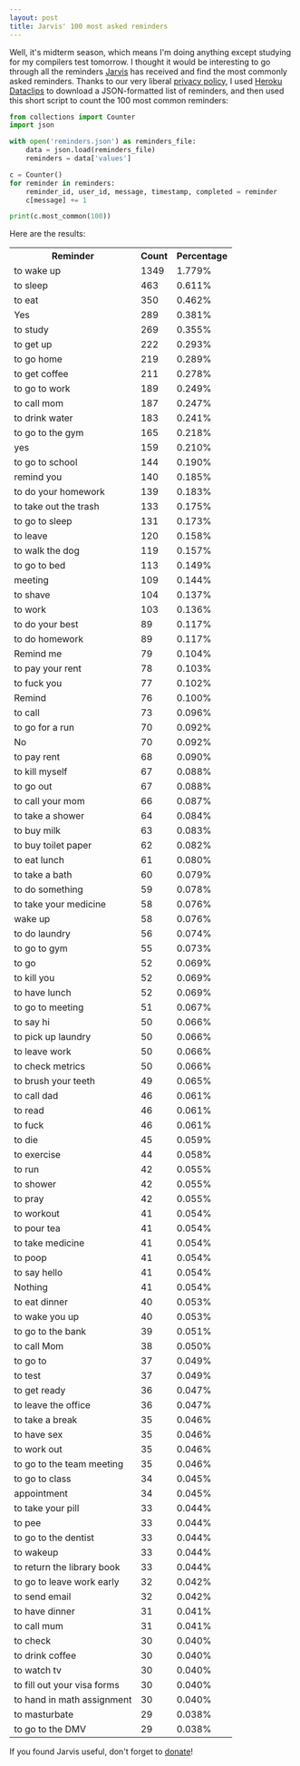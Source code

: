 ```yaml
---
layout: post
title: Jarvis' 100 most asked reminders
---
```

Well, it's midterm season, which means I'm doing anything except studying for my compilers test tomorrow.
I thought it would be interesting to go through all the reminders [Jarvis](http://hellojarvis.io/) has received and find the most
commonly asked reminders. Thanks to our very liberal [privacy policy](http://hellojarvis.io/privacy/),
I used [Heroku Dataclips](https://devcenter.heroku.com/articles/dataclips) to download a JSON-formatted
list of reminders, and then used this short script to count the 100 most common reminders:

```python
from collections import Counter
import json

with open('reminders.json') as reminders_file:
    data = json.load(reminders_file)
    reminders = data['values']

c = Counter()
for reminder in reminders:
    reminder_id, user_id, message, timestamp, completed = reminder
    c[message] += 1

print(c.most_common(100))
```

Here are the results:

<table id="most-common-reminders">
	<tr>
		<th>Reminder</th>
		<th>Count</th>
		<th>Percentage</th>
	</tr>
	<tr><td>to wake up</td><td>1349</td><td>1.779%</td></tr>
	<tr><td>to sleep</td><td>463</td><td>0.611%</td></tr>
	<tr><td>to eat</td><td>350</td><td>0.462%</td></tr>
	<tr><td>Yes</td><td>289</td><td>0.381%</td></tr>
	<tr><td>to study</td><td>269</td><td>0.355%</td></tr>
	<tr><td>to get up</td><td>222</td><td>0.293%</td></tr>
	<tr><td>to go home</td><td>219</td><td>0.289%</td></tr>
	<tr><td>to get coffee</td><td>211</td><td>0.278%</td></tr>
	<tr><td>to go to work</td><td>189</td><td>0.249%</td></tr>
	<tr><td>to call mom</td><td>187</td><td>0.247%</td></tr>
	<tr><td>to drink water</td><td>183</td><td>0.241%</td></tr>
	<tr><td>to go to the gym</td><td>165</td><td>0.218%</td></tr>
	<tr><td>yes</td><td>159</td><td>0.210%</td></tr>
	<tr><td>to go to school</td><td>144</td><td>0.190%</td></tr>
	<tr><td>remind you</td><td>140</td><td>0.185%</td></tr>
	<tr><td>to do your homework</td><td>139</td><td>0.183%</td></tr>
	<tr><td>to take out the trash</td><td>133</td><td>0.175%</td></tr>
	<tr><td>to go to sleep</td><td>131</td><td>0.173%</td></tr>
	<tr><td>to leave</td><td>120</td><td>0.158%</td></tr>
	<tr><td>to walk the dog</td><td>119</td><td>0.157%</td></tr>
	<tr><td>to go to bed</td><td>113</td><td>0.149%</td></tr>
	<tr><td>meeting</td><td>109</td><td>0.144%</td></tr>
	<tr><td>to shave</td><td>104</td><td>0.137%</td></tr>
	<tr><td>to work</td><td>103</td><td>0.136%</td></tr>
	<tr><td>to do your best</td><td>89</td><td>0.117%</td></tr>
	<tr><td>to do homework</td><td>89</td><td>0.117%</td></tr>
	<tr><td>Remind me</td><td>79</td><td>0.104%</td></tr>
	<tr><td>to pay your rent</td><td>78</td><td>0.103%</td></tr>
	<tr><td>to fuck you</td><td>77</td><td>0.102%</td></tr>
	<tr><td>Remind</td><td>76</td><td>0.100%</td></tr>
	<tr><td>to call</td><td>73</td><td>0.096%</td></tr>
	<tr><td>to go for a run</td><td>70</td><td>0.092%</td></tr>
	<tr><td>No</td><td>70</td><td>0.092%</td></tr>
	<tr><td>to pay rent</td><td>68</td><td>0.090%</td></tr>
	<tr><td>to kill myself</td><td>67</td><td>0.088%</td></tr>
	<tr><td>to go out</td><td>67</td><td>0.088%</td></tr>
	<tr><td>to call your mom</td><td>66</td><td>0.087%</td></tr>
	<tr><td>to take a shower</td><td>64</td><td>0.084%</td></tr>
	<tr><td>to buy milk</td><td>63</td><td>0.083%</td></tr>
	<tr><td>to buy toilet paper</td><td>62</td><td>0.082%</td></tr>
	<tr><td>to eat lunch</td><td>61</td><td>0.080%</td></tr>
	<tr><td>to take a bath</td><td>60</td><td>0.079%</td></tr>
	<tr><td>to do something</td><td>59</td><td>0.078%</td></tr>
	<tr><td>to take your medicine</td><td>58</td><td>0.076%</td></tr>
	<tr><td>wake up</td><td>58</td><td>0.076%</td></tr>
	<tr><td>to do laundry</td><td>56</td><td>0.074%</td></tr>
	<tr><td>to go to gym</td><td>55</td><td>0.073%</td></tr>
	<tr><td>to go</td><td>52</td><td>0.069%</td></tr>
	<tr><td>to kill you</td><td>52</td><td>0.069%</td></tr>
	<tr><td>to have lunch</td><td>52</td><td>0.069%</td></tr>
	<tr><td>to go to meeting</td><td>51</td><td>0.067%</td></tr>
	<tr><td>to say hi</td><td>50</td><td>0.066%</td></tr>
	<tr><td>to pick up laundry</td><td>50</td><td>0.066%</td></tr>
	<tr><td>to leave work</td><td>50</td><td>0.066%</td></tr>
	<tr><td>to check metrics</td><td>50</td><td>0.066%</td></tr>
	<tr><td>to brush your teeth</td><td>49</td><td>0.065%</td></tr>
	<tr><td>to call dad</td><td>46</td><td>0.061%</td></tr>
	<tr><td>to read</td><td>46</td><td>0.061%</td></tr>
	<tr><td>to fuck</td><td>46</td><td>0.061%</td></tr>
	<tr><td>to die</td><td>45</td><td>0.059%</td></tr>
	<tr><td>to exercise</td><td>44</td><td>0.058%</td></tr>
	<tr><td>to run</td><td>42</td><td>0.055%</td></tr>
	<tr><td>to shower</td><td>42</td><td>0.055%</td></tr>
	<tr><td>to pray</td><td>42</td><td>0.055%</td></tr>
	<tr><td>to workout</td><td>41</td><td>0.054%</td></tr>
	<tr><td>to pour tea</td><td>41</td><td>0.054%</td></tr>
	<tr><td>to take medicine</td><td>41</td><td>0.054%</td></tr>
	<tr><td>to poop</td><td>41</td><td>0.054%</td></tr>
	<tr><td>to say hello</td><td>41</td><td>0.054%</td></tr>
	<tr><td>Nothing</td><td>41</td><td>0.054%</td></tr>
	<tr><td>to eat dinner</td><td>40</td><td>0.053%</td></tr>
	<tr><td>to wake you up</td><td>40</td><td>0.053%</td></tr>
	<tr><td>to go to the bank</td><td>39</td><td>0.051%</td></tr>
	<tr><td>to call Mom</td><td>38</td><td>0.050%</td></tr>
	<tr><td>to go to</td><td>37</td><td>0.049%</td></tr>
	<tr><td>to test</td><td>37</td><td>0.049%</td></tr>
	<tr><td>to get ready</td><td>36</td><td>0.047%</td></tr>
	<tr><td>to leave the office</td><td>36</td><td>0.047%</td></tr>
	<tr><td>to take a break</td><td>35</td><td>0.046%</td></tr>
	<tr><td>to have sex</td><td>35</td><td>0.046%</td></tr>
	<tr><td>to work out</td><td>35</td><td>0.046%</td></tr>
	<tr><td>to go to the team meeting</td><td>35</td><td>0.046%</td></tr>
	<tr><td>to go to class</td><td>34</td><td>0.045%</td></tr>
	<tr><td>appointment</td><td>34</td><td>0.045%</td></tr>
	<tr><td>to take your pill</td><td>33</td><td>0.044%</td></tr>
	<tr><td>to pee</td><td>33</td><td>0.044%</td></tr>
	<tr><td>to go to the dentist</td><td>33</td><td>0.044%</td></tr>
	<tr><td>to wakeup</td><td>33</td><td>0.044%</td></tr>
	<tr><td>to return the library book</td><td>33</td><td>0.044%</td></tr>
	<tr><td>to go to leave work early</td><td>32</td><td>0.042%</td></tr>
	<tr><td>to send email</td><td>32</td><td>0.042%</td></tr>
	<tr><td>to have dinner</td><td>31</td><td>0.041%</td></tr>
	<tr><td>to call mum</td><td>31</td><td>0.041%</td></tr>
	<tr><td>to check</td><td>30</td><td>0.040%</td></tr>
	<tr><td>to drink coffee</td><td>30</td><td>0.040%</td></tr>
	<tr><td>to watch tv</td><td>30</td><td>0.040%</td></tr>
	<tr><td>to fill out your visa forms</td><td>30</td><td>0.040%</td></tr>
	<tr><td>to hand in math assignment</td><td>30</td><td>0.040%</td></tr>
	<tr><td>to masturbate</td><td>29</td><td>0.038%</td></tr>
	<tr><td>to go to the DMV</td><td>29</td><td>0.038%</td></tr>
</table>

If you found Jarvis useful, don't forget to [donate](http://hellojarvis.io/)!
